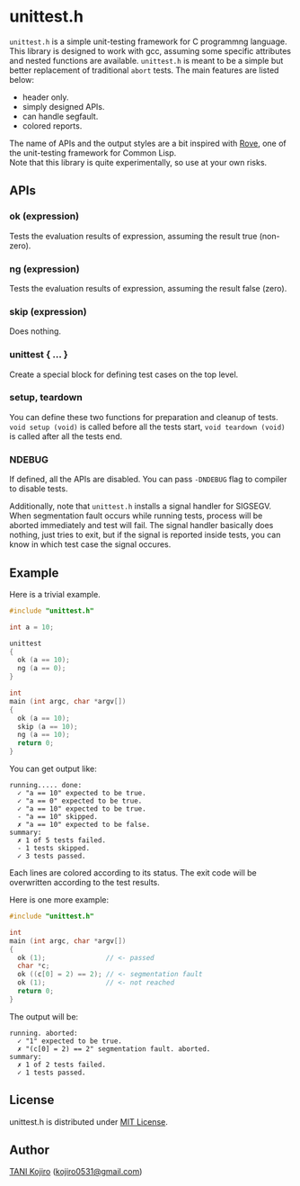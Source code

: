 # unittest.h
`unittest.h` is a simple unit-testing framework for C programmng language.  
This library is designed to work with gcc, assuming some specific attributes and nested functions are available.
`unittest.h` is meant to be a simple but better replacement of traditional `abort` tests.
The main features are listed below:

- header only.
- simply designed APIs.
- can handle segfault.
- colored reports.

The name of APIs and the output styles are a bit inspired with [Rove](github.com/fukamachi/rove), one of the unit-testing framework for Common Lisp.  
Note that this library is quite experimentally, so use at your own risks.

## APIs

### ok (expression)
Tests the evaluation results of expression, assuming the result true (non-zero).

### ng (expression)
Tests the evaluation results of expression, assuming the result false (zero).

### skip (expression)
Does nothing.

### unittest { ... }
Create a special block for defining test cases on the top level.

### setup, teardown
You can define these two functions for preparation and cleanup of tests.
`void setup (void)` is called before all the tests start, `void teardown (void)` is called after all the tests end.

### NDEBUG
If defined, all the APIs are disabled. 
You can pass `-DNDEBUG` flag to compiler to disable tests.

Additionally, note that `unittest.h` installs a signal handler for SIGSEGV. When segmentation fault occurs while running tests, process will be aborted immediately and test will fail. The signal handler basically does nothing, just tries to exit, but if the signal is reported inside tests, you can know in which test case the signal occures.

## Example
Here is a trivial example.

```:.c
#include "unittest.h"

int a = 10;

unittest
{
  ok (a == 10);
  ng (a == 0);
}

int
main (int argc, char *argv[])
{
  ok (a == 10);
  skip (a == 10);
  ng (a == 10);
  return 0;
}
```

You can get output like:

```:
running..... done:
  ✓ "a == 10" expected to be true.
  ✓ "a == 0" expected to be true.
  ✓ "a == 10" expected to be true.
  - "a == 10" skipped.
  ✗ "a == 10" expected to be false.
summary:
  ✗ 1 of 5 tests failed.
  - 1 tests skipped.
  ✓ 3 tests passed.
```

Each lines are colored according to its status.
The exit code will be overwritten according to the test results.  

Here is one more example:

```:.c
#include "unittest.h"

int
main (int argc, char *argv[])
{
  ok (1);               // <- passed
  char *c;
  ok ((c[0] = 2) == 2); // <- segmentation fault
  ok (1);               // <- not reached
  return 0;
}
```

The output will be:

```
running. aborted:
  ✓ "1" expected to be true.
  ✗ "(c[0] = 2) == 2" segmentation fault. aborted.
summary:
  ✗ 1 of 2 tests failed.
  ✓ 1 tests passed.
```

## License
unittest.h is distributed under [MIT License](LICENSE).

## Author
[TANI Kojiro](https://github.com/koji-kojiro) (kojiro0531@gmail.com) 
